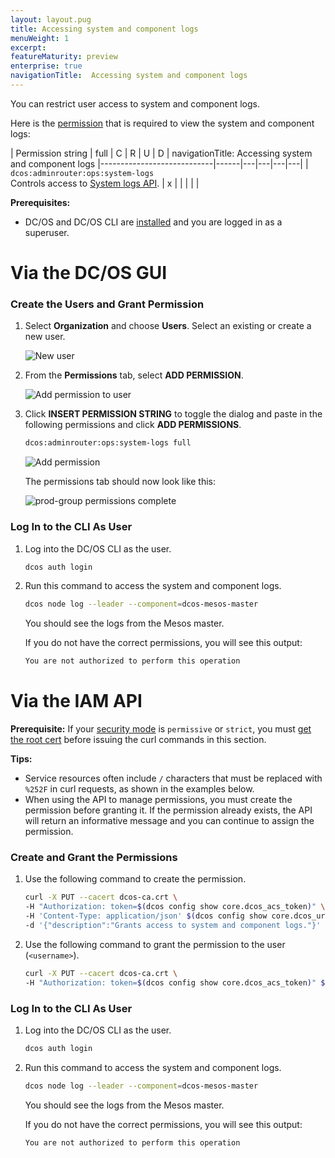 ```yaml
---
layout: layout.pug
title: Accessing system and component logs
menuWeight: 1
excerpt:
featureMaturity: preview
enterprise: true
navigationTitle:  Accessing system and component logs
---
```


You can restrict user access to system and component logs. 

Here is the [permission](/docs/1.10/security/perms-reference/) that is required to view the system and component logs:

|     Permission string     | full | C | R | U | D |
navigationTitle:  Accessing system and component logs
|----------------------------|------|---|---|---|---|
| `dcos:adminrouter:ops:system-logs` <br>Controls access to [System logs API](/docs/1.10/api/master-routes/#system).                                                                                                                                                                      | x    |   |   |   |   |

**Prerequisites:** 

- DC/OS and DC/OS CLI are [installed](/docs/1.10/installing/) and you are logged in as a superuser.

# Via the DC/OS GUI

### Create the Users and Grant Permission

1.  Select **Organization** and choose **Users**. Select an existing or create a new user. 
    
    ![New user](/docs/1.10/img/new-user-generic.png)
    
1.  From the **Permissions** tab, select **ADD PERMISSION**.

    ![Add permission to user](/docs/1.10/img/permission-user.png)
    
1.  Click **INSERT PERMISSION STRING** to toggle the dialog and paste in the following permissions and click **ADD PERMISSIONS**.

    ```bash
    dcos:adminrouter:ops:system-logs full
    ```
      
    ![Add permission](/docs/1.10/img/comp-log-perms.png)
      
    The permissions tab should now look like this:
      
    ![prod-group permissions complete](/docs/1.10/img/comp-log-perms-done.png)

### <a name="verify-perms"></a>Log In to the CLI As User

1. Log into the DC/OS CLI as the user.

   ```bash
   dcos auth login
   ```

1. Run this command to access the system and component logs.

   ```bash
   dcos node log --leader --component=dcos-mesos-master
   ```
   
   You should see the logs from the Mesos master.

   If you do not have the correct permissions, you will see this output:
   
   ```bash
   You are not authorized to perform this operation
   ```

# Via the IAM API

**Prerequisite:** 
If your [security mode](/docs/1.10/overview/security/security-modes/) is `permissive` or `strict`, you must [get the root cert](/docs/1.10/networking/tls-ssl/get-cert/) before issuing the curl commands in this section. 

**Tips:** 

- Service resources often include `/` characters that must be replaced with `%252F` in curl requests, as shown in the examples below.
- When using the API to manage permissions, you must create the permission before granting it. If the permission already exists, the API will return an informative message and you can continue to assign the permission.

### <a name="grant-perm"></a>Create and Grant the Permissions

   
1. Use the following command to create the permission. 

   ```bash
   curl -X PUT --cacert dcos-ca.crt \
   -H "Authorization: token=$(dcos config show core.dcos_acs_token)" \
   -H 'Content-Type: application/json' $(dcos config show core.dcos_url)/acs/api/v1/acls/dcos:adminrouter:ops:system-logs \
   -d '{"description":"Grants access to system and component logs."}'
   ```

1. Use the following command to grant the permission to the user (`<username>`).

   ```bash
   curl -X PUT --cacert dcos-ca.crt \
   -H "Authorization: token=$(dcos config show core.dcos_acs_token)" $(dcos config show core.dcos_url)/acs/api/v1/acls/dcos:adminrouter:ops:system-logs/users/<username>/full
   ```
   
### <a name="verify-perms"></a>Log In to the CLI As User

1. Log into the DC/OS CLI as the user.

   ```bash
   dcos auth login
   ```

1. Run this command to access the system and component logs.

   ```bash
   dcos node log --leader --component=dcos-mesos-master
   ```
   
   You should see the logs from the Mesos master.

   If you do not have the correct permissions, you will see this output:
   
   ```bash
   You are not authorized to perform this operation
   ```